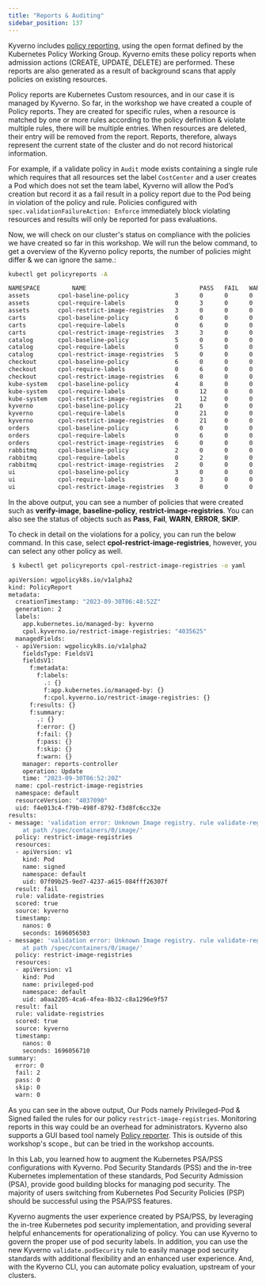 ```yaml
---
title: "Reports & Auditing"
sidebar_position: 137
---
```


Kyverno includes [policy reporting](https://kyverno.io/docs/policy-reports/), using the open format defined by the Kubernetes Policy Working Group. Kyverno emits these policy reports when admission actions (CREATE, UPDATE, DELETE) are performed. These reports are also generated as a result of background scans that apply policies on existing resources.

Policy reports are Kubernetes Custom resources, and in our case it is managed by Kyverno. So far, in the workshop we have created a couple of Policy reports. They are created for specific rules, when a resource is matched by one or more rules according to the policy definition & violate multiple rules, there will be multiple entries. When resources are deleted, their entry will be removed from the report. Reports, therefore, always represent the current state of the cluster and do not record historical information.

For example, if a validate policy in `Audit` mode exists containing a single rule which requires that all resources set the label `CostCenter` and a user creates a Pod which does not set the team label, Kyverno will allow the Pod’s creation but record it as a fail result in a policy report due to the Pod being in violation of the policy and rule. Policies configured with `spec.validationFailureAction: Enforce` immediately block violating resources and results will only be reported for pass evaluations.

Now, we will check on our cluster's status on compliance with the policies we have created so far in this workshop. We will run the below command, to get a overview of the Kyverno policy reports, the number of policies might differ & we can ignore the same.:

```bash
kubectl get policyreports -A

NAMESPACE         NAME                                PASS   FAIL   WARN   ERROR   SKIP   AGE
assets        cpol-baseline-policy             3      0      0      0       0      41m
assets        cpol-require-labels              0      3      0      0       0      3h39m
assets        cpol-restrict-image-registries   3      0      0      0       0      13m
carts         cpol-baseline-policy             6      0      0      0       0      41m
carts         cpol-require-labels              0      6      0      0       0      3h39m
carts         cpol-restrict-image-registries   3      3      0      0       0      13m
catalog       cpol-baseline-policy             5      0      0      0       0      41m
catalog       cpol-require-labels              0      5      0      0       0      3h39m
catalog       cpol-restrict-image-registries   5      0      0      0       0      13m
checkout      cpol-baseline-policy             6      0      0      0       0      41m
checkout      cpol-require-labels              0      6      0      0       0      3h39m
checkout      cpol-restrict-image-registries   6      0      0      0       0      13m
kube-system   cpol-baseline-policy             4      8      0      0       0      41m
kube-system   cpol-require-labels              0      12     0      0       0      3h39m
kube-system   cpol-restrict-image-registries   0      12     0      0       0      13m
kyverno       cpol-baseline-policy             21     0      0      0       0      40m
kyverno       cpol-require-labels              0      21     0      0       0      3h39m
kyverno       cpol-restrict-image-registries   0      21     0      0       0      13m
orders        cpol-baseline-policy             6      0      0      0       0      41m
orders        cpol-require-labels              0      6      0      0       0      3h39m
orders        cpol-restrict-image-registries   6      0      0      0       0      13m
rabbitmq      cpol-baseline-policy             2      0      0      0       0      41m
rabbitmq      cpol-require-labels              0      2      0      0       0      3h39m
rabbitmq      cpol-restrict-image-registries   2      0      0      0       0      13m
ui            cpol-baseline-policy             3      0      0      0       0      41m
ui            cpol-require-labels              0      3      0      0       0      3h39m
ui            cpol-restrict-image-registries   3      0      0      0       0      13m
```

In the above output, you can see a number of policies that were created such as **verify-image**, **baseline-policy**, **restrict-image-registries**. You can also see the status of objects such as **Pass**, **Fail**, **WARN**, **ERROR**, **SKIP**.

To check in detail on the violations for a policy, you can run the below command. In this case, select **cpol-restrict-image-registries**, however, you can select any other policy as well.

```bash
 $ kubectl get policyreports cpol-restrict-image-registries -o yaml

apiVersion: wgpolicyk8s.io/v1alpha2
kind: PolicyReport
metadata:
  creationTimestamp: "2023-09-30T06:48:52Z"
  generation: 2
  labels:
    app.kubernetes.io/managed-by: kyverno
    cpol.kyverno.io/restrict-image-registries: "4035625"
  managedFields:
  - apiVersion: wgpolicyk8s.io/v1alpha2
    fieldsType: FieldsV1
    fieldsV1:
      f:metadata:
        f:labels:
          .: {}
          f:app.kubernetes.io/managed-by: {}
          f:cpol.kyverno.io/restrict-image-registries: {}
      f:results: {}
      f:summary:
        .: {}
        f:error: {}
        f:fail: {}
        f:pass: {}
        f:skip: {}
        f:warn: {}
    manager: reports-controller
    operation: Update
    time: "2023-09-30T06:52:20Z"
  name: cpol-restrict-image-registries
  namespace: default
  resourceVersion: "4037090"
  uid: f4e013c4-f79b-498f-8792-f3d8fc6cc32e
results:
- message: 'validation error: Unknown Image registry. rule validate-registries failed
    at path /spec/containers/0/image/'
  policy: restrict-image-registries
  resources:
  - apiVersion: v1
    kind: Pod
    name: signed
    namespace: default
    uid: 07f09b25-9ed7-4237-a615-084fff26307f
  result: fail
  rule: validate-registries
  scored: true
  source: kyverno
  timestamp:
    nanos: 0
    seconds: 1696056503
- message: 'validation error: Unknown Image registry. rule validate-registries failed
    at path /spec/containers/0/image/'
  policy: restrict-image-registries
  resources:
  - apiVersion: v1
    kind: Pod
    name: privileged-pod
    namespace: default
    uid: a0aa2205-4ca6-4fea-8b32-c8a1296e9f57
  result: fail
  rule: validate-registries
  scored: true
  source: kyverno
  timestamp:
    nanos: 0
    seconds: 1696056710
summary:
  error: 0
  fail: 2
  pass: 0
  skip: 0
  warn: 0
```

As you can see in the above output, Our Pods namely Privileged-Pod & Signed failed the rules for our policy `restrict-image-registries`. Monitoring reports in this way could be an overhead for administrators. Kyverno also supports a GUI based tool namely [Policy reporter](https://github.com/kyverno/policy-reporter#readme). This is outside of this workshop's scope., but can be tried in the workshop accounts.

In this Lab, you learned how to augment the Kubernetes PSA/PSS configurations with Kyverno. Pod Security Standards (PSS) and the in-tree Kubernetes implementation of these standards, Pod Security Admission (PSA), provide good building blocks for managing pod security. The majority of users switching from Kubernetes Pod Security Policies (PSP) should be successful using the PSA/PSS features.

Kyverno augments the user experience created by PSA/PSS, by leveraging the in-tree Kubernetes pod security implementation, and providing several helpful enhancements for operationalizing of policy. You can use Kyverno to govern the proper use of pod security labels. In addition, you can use the new Kyverno `validate.podSecurity` rule to easily manage pod security standards with additional flexibility and an enhanced user experience. And, with the Kyverno CLI, you can automate policy evaluation, upstream of your clusters.
